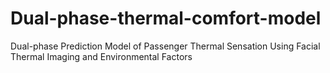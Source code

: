 # Dual-phase-thermal-comfort-model
Dual-phase Prediction Model of Passenger Thermal Sensation Using Facial Thermal Imaging and Environmental Factors
